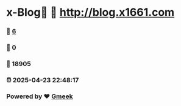 # x-Blog🍃 :link: http://blog.x1661.com 
### :page_facing_up: [6](http://blog.x1661.com/tag.html) 
### :speech_balloon: 0 
### :hibiscus: 18905 
### :alarm_clock: 2025-04-23 22:48:17 
### Powered by :heart: [Gmeek](https://github.com/Meekdai/Gmeek)
